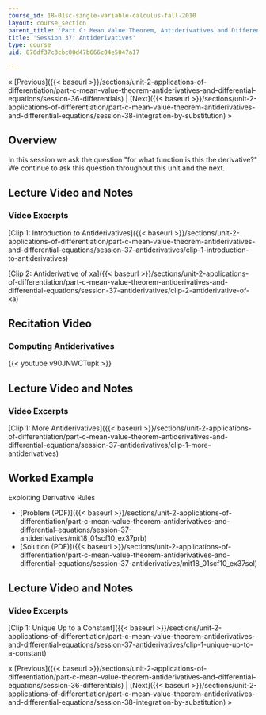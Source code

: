 ```yaml
---
course_id: 18-01sc-single-variable-calculus-fall-2010
layout: course_section
parent_title: 'Part C: Mean Value Theorem, Antiderivatives and Differential Equations'
title: 'Session 37: Antiderivatives'
type: course
uid: 876df37c3cbc00d47b666c04e5047a17

---
```


« [Previous]({{< baseurl >}}/sections/unit-2-applications-of-differentiation/part-c-mean-value-theorem-antiderivatives-and-differential-equations/session-36-differentials) | [Next]({{< baseurl >}}/sections/unit-2-applications-of-differentiation/part-c-mean-value-theorem-antiderivatives-and-differential-equations/session-38-integration-by-substitution) »

Overview
--------

In this session we ask the question "for what function is this the derivative?" We continue to ask this question throughout this unit and the next.

Lecture Video and Notes
-----------------------

### Video Excerpts

[Clip 1: Introduction to Antiderivatives]({{< baseurl >}}/sections/unit-2-applications-of-differentiation/part-c-mean-value-theorem-antiderivatives-and-differential-equations/session-37-antiderivatives/clip-1-introduction-to-antiderivatives)

[Clip 2: Antiderivative of xa]({{< baseurl >}}/sections/unit-2-applications-of-differentiation/part-c-mean-value-theorem-antiderivatives-and-differential-equations/session-37-antiderivatives/clip-2-antiderivative-of-xa)

Recitation Video
----------------

### Computing Antiderivatives

{{< youtube v90JNWCTupk >}}

Lecture Video and Notes
-----------------------

### Video Excerpts

[Clip 1: More Antiderivatives]({{< baseurl >}}/sections/unit-2-applications-of-differentiation/part-c-mean-value-theorem-antiderivatives-and-differential-equations/session-37-antiderivatives/clip-1-more-antiderivatives)

Worked Example
--------------

Exploiting Derivative Rules

*   [Problem (PDF)]({{< baseurl >}}/sections/unit-2-applications-of-differentiation/part-c-mean-value-theorem-antiderivatives-and-differential-equations/session-37-antiderivatives/mit18_01scf10_ex37prb)
*   [Solution (PDF)]({{< baseurl >}}/sections/unit-2-applications-of-differentiation/part-c-mean-value-theorem-antiderivatives-and-differential-equations/session-37-antiderivatives/mit18_01scf10_ex37sol)

Lecture Video and Notes
-----------------------

### Video Excerpts

[Clip 1: Unique Up to a Constant]({{< baseurl >}}/sections/unit-2-applications-of-differentiation/part-c-mean-value-theorem-antiderivatives-and-differential-equations/session-37-antiderivatives/clip-1-unique-up-to-a-constant)

« [Previous]({{< baseurl >}}/sections/unit-2-applications-of-differentiation/part-c-mean-value-theorem-antiderivatives-and-differential-equations/session-36-differentials) | [Next]({{< baseurl >}}/sections/unit-2-applications-of-differentiation/part-c-mean-value-theorem-antiderivatives-and-differential-equations/session-38-integration-by-substitution) »